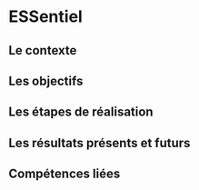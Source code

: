 # ESSentiel

## Le contexte
## Les objectifs 
## Les étapes de réalisation 
## Les résultats présents et futurs 
## Compétences liées
